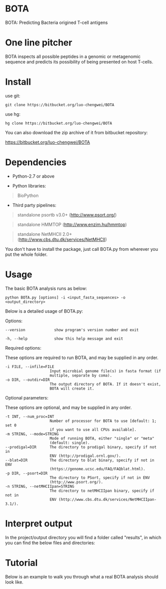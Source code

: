 BOTA
===========

BOTA: Predicting Bacteria origined T-cell antigens

One line pitcher
===========
BOTA inspects all possible peptides in a genomic or metagenomic sequence and predicts its possibility of being presented on host T-cells.

Install
===========
use git:

    git clone https://bitbucket.org/luo-chengwei/BOTA

use hg:

    hg clone https://bitbucket.org/luo-chengwei/BOTA

You can also download the zip archive of it from bitbucket repository: 

https://bitbucket.org/luo-chengwei/BOTA

Dependencies
============

* Python-2.7 or above

+ Python libraries:

>BioPython

+ Third party pipelines: 

>standalone psortb v3.0+ (http://www.psort.org/)

>standalone HMMTOP (http://www.enzim.hu/hmmtop)

>standalone NetMHCII 2.0+ (http://www.cbs.dtu.dk/services/NetMHCII)

You don't have to install the package, just call BOTA.py from wherever you put the whole folder. 

Usage
===========

The basic BOTA analysis runs as below:

    python BOTA.py [options] -i <input_fasta_sequences> -o <output_directory>
    
Below is a detailed usage of BOTA.py:

  Options:

    --version             show program's version number and exit

    -h, --help            show this help message and exit

  
Required options:

  These options are required to run BOTA, and may be supplied in any order.

    -i FILE, --infile=FILE
                        Input microbial genome file(s) in fasta format (if
                        multiple, separate by coma).
    -o DIR, --outdir=DIR
                        The output directory of BOTA. If it doesn't exist,
                        BOTA will create it.

  
Optional parameters:

These options are optional, and may be supplied in any order.

    -t INT, --num_proc=INT
                        Number of processor for BOTA to use [default: 1; set 0
                        if you want to use all CPUs available].
    -m STRING, --mode=STRING
                        Mode of running BOTA, either "single" or "meta"
                        (default: single).
    --prodigal=DIR      The directory to prodigal binary, specify if not in
                        ENV (http://prodigal.ornl.gov/).
    --blat=DIR          The directory to blat binary, specify if not in ENV
                        (https://genome.ucsc.edu/FAQ/FAQblat.html).
    -p DIR, --psort=DIR
                        The directory to PSort, specify if not in ENV
                        (http://www.psort.org/).
    -n STRING, --netMHCIIpan=STRING
                        The directory to netMHCIIpan binary, specify if not in
                        ENV (http://www.cbs.dtu.dk/services/NetMHCIIpan-3.1/).
                        
Interpret output
===========

In the project/output directory you will find a folder called "results", in which you can find the below files and directories:

Tutorial
=====================

Below is an example to walk you through what a real BOTA analysis should look like.

